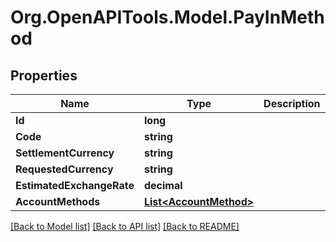 
# Org.OpenAPITools.Model.PayInMethod

## Properties

Name | Type | Description | Notes
------------ | ------------- | ------------- | -------------
**Id** | **long** |  | [optional] 
**Code** | **string** |  | [optional] 
**SettlementCurrency** | **string** |  | [optional] 
**RequestedCurrency** | **string** |  | [optional] 
**EstimatedExchangeRate** | **decimal** |  | [optional] 
**AccountMethods** | [**List&lt;AccountMethod&gt;**](AccountMethod.md) |  | [optional] 

[[Back to Model list]](../README.md#documentation-for-models)
[[Back to API list]](../README.md#documentation-for-api-endpoints)
[[Back to README]](../README.md)

